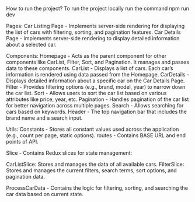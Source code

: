 How to run the project?
To run the project locally run the command npm run dev

Pages:
Car Listing Page - Implements server-side rendering for displaying the list of cars with filtering, sorting, and pagination features.
Car Details Page - Implements server-side rendering to display detailed information about a selected car.

Components:
Homepage - Acts as the parent component for other components like CarList, Filter, Sort, and Pagination. It manages and passes data to these components.
CarList - Displays a list of cars. Each car’s information is rendered using data passed from the Homepage.
CarDetails - Displays detailed information about a specific car on the Car Details Page.
Filter - Provides filtering options (e.g., brand, model, year) to narrow down the car list.
Sort - Allows users to sort the car list based on various attributes like price, year, etc.
Pagination - Handles pagination of the car list for better navigation across multiple pages.
Search - Allows searching for cars based on keywords.
Header - The top navigation bar that includes the brand name and a search input.

Utils:
Constants - Stores all constant values used across the application (e.g., count per page, static options).
routes - Contains BASE URL and end points of API.

Slice - Contains Redux slices for state management:

CarListSlice: Stores and manages the data of all available cars.
FilterSlice: Stores and manages the current filters, search terms, sort options, and pagination data.

ProcessCarData - Contains the logic for filtering, sorting, and searching the car data based on current state.